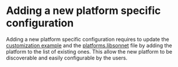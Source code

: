 # Adding a new platform specific configuration

Adding a new platform specific configuration requires to update the [customization example](../../../docs/customizations/platform-specific.md#running-kube-prometheus-on-specific-platforms) and the [platforms.libsonnet](platforms.libsonnet) file by adding the platform to the list of existing ones. This allow the new platform to be discoverable and easily configurable by the users.
